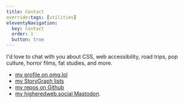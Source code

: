 ```yaml
---
title: Contact
override:tags: [utilities]
eleventyNavigation:
  key: Contact
  order: 1
  button: true
---
```


I'd love to chat with you about CSS, web accessibility, road trips, pop culture, horror films, fat studies, and more.

- [my profile on omg.lol](https://reed.omg.lol/)
- [my StoryGraph lists](https://app.thestorygraph.com/profile/reedcodes)
- [my repos on Github](https://github.com/reedcodes)
- [my higheredweb.social Mastodon](https://higheredweb.social/@reedpiernock).
